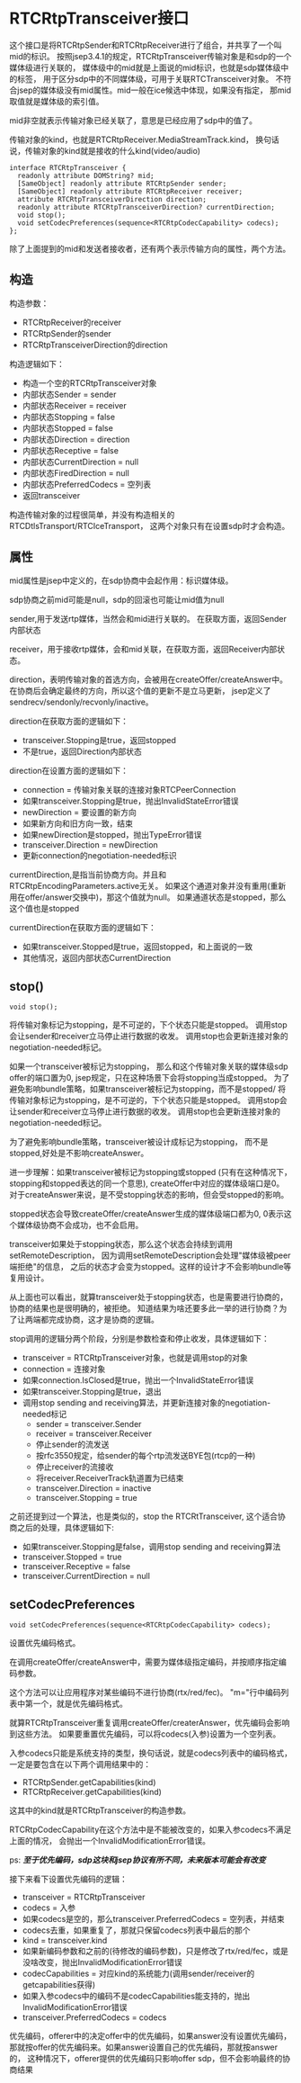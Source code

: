 # RTCRtpTransceiver接口

这个接口是将RTCRtpSender和RTCRtpReceiver进行了组合，并共享了一个叫mid的标识。
按照jsep3.4.1的规定，RTCRtpTransceiver传输对象是和sdp的一个媒体级进行关联的，
媒体级中的mid就是上面说的mid标识，也就是sdp媒体级中的标签，
用于区分sdp中的不同媒体级，可用于关联RTCTransceiver对象。
不符合jsep的媒体级没有mid属性。mid一般在ice候选中体现，如果没有指定，
那mid取值就是媒体级的索引值。

mid非空就表示传输对象已经关联了，意思是已经应用了sdp中的值了。

传输对象的kind，也就是RTCRtpReceiver.MediaStreamTrack.kind，
换句话说，传输对象的kind就是接收的什么kind(video/audio)

    interface RTCRtpTransceiver {
      readonly attribute DOMString? mid;
      [SameObject] readonly attribute RTCRtpSender sender;
      [SameObject] readonly attribute RTCRtpReceiver receiver;
      attribute RTCRtpTransceiverDirection direction;
      readonly attribute RTCRtpTransceiverDirection? currentDirection;
      void stop();
      void setCodecPreferences(sequence<RTCRtpCodecCapability> codecs);
    };

除了上面提到的mid和发送者接收者，还有两个表示传输方向的属性，两个方法。

## 构造

构造参数：

- RTCRtpReceiver的receiver
- RTCRtpSender的sender
- RTCRtpTransceiverDirection的direction

构造逻辑如下：

- 构造一个空的RTCRtpTransceiver对象
- 内部状态Sender = sender
- 内部状态Receiver = receiver
- 内部状态Stopping = false
- 内部状态Stopped = false
- 内部状态Direction = direction
- 内部状态Receptive = false
- 内部状态CurrentDirection = null
- 内部状态FiredDirection = null
- 内部状态PreferredCodecs = 空列表
- 返回transceiver

构造传输对象的过程很简单，并没有构造相关的RTCDtlsTransport/RTCIceTransport，
这两个对象只有在设置sdp时才会构造。

## 属性

mid属性是jsep中定义的，在sdp协商中会起作用：标识媒体级。

sdp协商之前mid可能是null，sdp的回滚也可能让mid值为null

sender,用于发送rtp媒体，当然会和mid进行关联的。
在获取方面，返回Sender内部状态

receiver，用于接收rtp媒体，会和mid关联，在获取方面，返回Receiver内部状态。

direction，表明传输对象的首选方向，会被用在createOffer/createAnswer中。
在协商后会确定最终的方向，所以这个值的更新不是立马更新，
jsep定义了sendrecv/sendonly/recvonly/inactive。

direction在获取方面的逻辑如下：

- transceiver.Stopping是true，返回stopped
- 不是true，返回Direction内部状态

direction在设置方面的逻辑如下：

- connection = 传输对象关联的连接对象RTCPeerConnection
- 如果transceiver.Stopping是true，抛出InvalidStateError错误
- newDirection = 要设置的新方向
- 如果新方向和旧方向一致，结束
- 如果newDirection是stopped，抛出TypeError错误
- transceiver.Direction = newDirection
- 更新connection的negotiation-needed标识

currentDirection,是指当前协商方向。并且和RTCRtpEncodingParameters.active无关。
如果这个通道对象并没有重用(重新用在offer/answer交换中)，那这个值就为null。
如果通道状态是stopped，那么这个值也是stopped

currentDirection在获取方面的逻辑如下：

- 如果transceiver.Stopped是true，返回stopped，和上面说的一致
- 其他情况，返回内部状态CurrentDirection

## stop()

    void stop();

将传输对象标记为stopping，是不可逆的，下个状态只能是stopped。
调用stop会让sender和receiver立马停止进行数据的收发。
调用stop也会更新连接对象的negotiation-needed标记。

如果一个transceiver被标记为stopping，
那么和这个传输对象关联的媒体级sdp offer的端口置为0,
jsep规定，只在这种场景下会将stopping当成stopped。
为了避免影响bundle策略，如果transceiver被标记为stopping，而不是stopped/
将传输对象标记为stopping，是不可逆的，下个状态只能是stopped。
调用stop会让sender和receiver立马停止进行数据的收发。
调用stop也会更新连接对象的negotiation-needed标记。

为了避免影响bundle策略，transceiver被设计成标记为stopping，
而不是stopped,好处是不影响createAnswer。

进一步理解：如果transceiver被标记为stopping或stopped
(只有在这种情况下，stopping和stopped表达的同一个意思),
createOffer中对应的媒体级端口是0。
对于createAnswer来说，是不受stopping状态的影响，但会受stopped的影响。

stopped状态会导致createOffer/createAnswer生成的媒体级端口都为0,
0表示这个媒体级协商不会成功，也不会启用。

transceiver如果处于stopping状态，那么这个状态会持续到调用setRemoteDescription，
因为调用setRemoteDescription会处理"媒体级被peer端拒绝"的信息，
之后的状态才会变为stopped。这样的设计才不会影响bundle等复用设计。

从上面也可以看出，就算transceiver处于stopping状态，也是需要进行协商的，
协商的结果也是很明确的，被拒绝。
知道结果为啥还要多此一举的进行协商？为了让两端都完成协商，这才是协商的逻辑。

stop调用的逻辑分两个阶段，分别是参数检查和停止收发，具体逻辑如下：

- transceiver = RTCRtpTransceiver对象，也就是调用stop的对象
- connection = 连接对象
- 如果connection.IsClosed是true，抛出一个InvalidStateError错误
- 如果transceiver.Stopping是true，退出
- 调用stop sending and receiving算法，并更新连接对象的negotiation-needed标记
  - sender = transceiver.Sender
  - receiver = transceiver.Receiver
  - 停止sender的流发送
  - 按rfc3550规定，给sender的每个rtp流发送BYE包(rtcp的一种)
  - 停止receiver的流接收
  - 将receiver.ReceiverTrack轨道置为已结束
  - transceiver.Direction = inactive
  - transceiver.Stopping = true

之前还提到过一个算法，也是类似的，stop the RTCRtTransceiver,
这个适合协商之后的处理，具体逻辑如下:

- 如果transceiver.Stopping是false，调用stop sending and receiving算法
- transceiver.Stopped = true
- transceiver.Receptive = false
- transceiver.CurrentDirection = null

## setCodecPreferences

    void setCodecPreferences(sequence<RTCRtpCodecCapability> codecs);

设置优先编码格式。

在调用createOffer/createAnswer中，需要为媒体级指定编码，并按顺序指定编码参数。

这个方法可以让应用程序对某些编码不进行协商(rtx/red/fec)。
"m="行中编码列表中第一个，就是优先编码格式。

就算RTCRtpTransceiver重复调用createOffer/createrAnswer，优先编码会影响到这些方法。
如果要重置优先编码，可以将codecs(入参)设置为一个空列表。

入参codecs只能是系统支持的类型，换句话说，就是codecs列表中的编码格式，
一定是要包含在以下两个调用结果中的：

- RTCRtpSender.getCapabilities(kind)
- RTCRtpReceiver.getCapabilities(kind)

这其中的kind就是RTCRtpTransceiver的构造参数。

RTCRtpCodecCapability在这个方法中是不能被改变的，如果入参codecs不满足上面的情况，
会抛出一个InvalidModificationError错误。

ps: ___至于优先编码，sdp这块和jsep协议有所不同，未来版本可能会有改变___

接下来看下设置优先编码的逻辑：

- transceiver = RTCRtpTransceiver
- codecs = 入参
- 如果codecs是空的，那么transceiver.PreferredCodecs = 空列表，并结束
- codecs去重，如果重复了，那就只保留codecs列表中最后的那个
- kind = transceiver.kind
- 如果新编码参数和之前的(待修改的编码参数)，只是修改了rtx/red/fec，或是没啥改变，抛出InvalidModificationError错误
- codecCapabilities = 对应kind的系统能力(调用sender/receiver的getcapabilities获得)
- 如果入参codecs中的编码不是codecCapabilities能支持的，抛出InvalidModificationError错误
- transceiver.PreferredCodecs = codecs

优先编码，offerer中的决定offer中的优先编码，如果answer没有设置优先编码，
那就按offer的优先编码来。如果answer设置自己的优先编码，那就按answer的，
这种情况下，offerer提供的优先编码只影响offer sdp，但不会影响最终的协商结果
